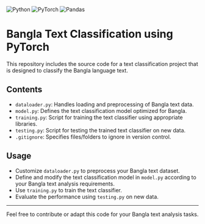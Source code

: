 ![Python](https://img.shields.io/badge/python-3670A0?style=for-the-badge&logo=python&logoColor=ffdd54) ![PyTorch](https://img.shields.io/badge/PyTorch-%23EE4C2C.svg?style=for-the-badge&logo=PyTorch&logoColor=white) ![Pandas](https://img.shields.io/badge/pandas-%23150458.svg?style=for-the-badge&logo=pandas&logoColor=white)
# Bangla Text Classification using PyTorch

This repository includes the source code for a text classification project that is designed to classify the Bangla language text.

## Contents

- `dataloader.py`: Handles loading and preprocessing of Bangla text data.
- `model.py`: Defines the text classification model optimized for Bangla.
- `training.py`: Script for training the text classifier using appropriate libraries.
- `testing.py`: Script for testing the trained text classifier on new data.
- `.gitignore`: Specifies files/folders to ignore in version control.

## Usage

- Customize `dataloader.py` to preprocess your Bangla text dataset.
- Define and modify the text classification model in `model.py` according to your Bangla text analysis requirements.
- Use `training.py` to train the text classifier.
- Evaluate the performance using `testing.py` on new data.

---
Feel free to contribute or adapt this code for your Bangla text analysis tasks.

